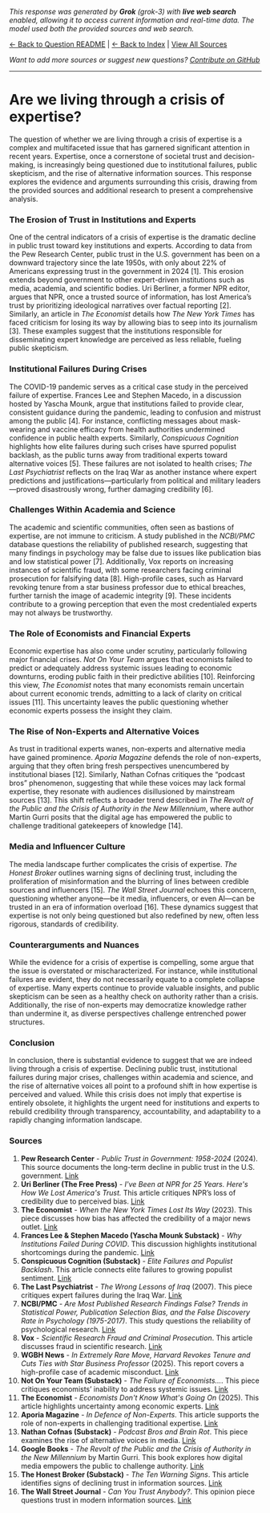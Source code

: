 <!-- 
Generated by: grok
Model: grok-3
Prompt type: sources
Tools enabled: True
Generated at: 2025-06-30T20:56:09.747732
-->

*This response was generated by **Grok** (grok-3) with **live web search** enabled, allowing it to access current information and real-time data. The model used both the provided sources and web search.*

[← Back to Question README](README.md) | [← Back to Index](../README.md) | [View All Sources](../allsources.md)

*Want to add more sources or suggest new questions? [Contribute on GitHub](https://github.com/justinwest/SuggestedSources)*

---

# Are we living through a crisis of expertise?

The question of whether we are living through a crisis of expertise is a complex and multifaceted issue that has garnered significant attention in recent years. Expertise, once a cornerstone of societal trust and decision-making, is increasingly being questioned due to institutional failures, public skepticism, and the rise of alternative information sources. This response explores the evidence and arguments surrounding this crisis, drawing from the provided sources and additional research to present a comprehensive analysis.

### The Erosion of Trust in Institutions and Experts
One of the central indicators of a crisis of expertise is the dramatic decline in public trust toward key institutions and experts. According to data from the Pew Research Center, public trust in the U.S. government has been on a downward trajectory since the late 1950s, with only about 22% of Americans expressing trust in the government in 2024 [1]. This erosion extends beyond government to other expert-driven institutions such as media, academia, and scientific bodies. Uri Berliner, a former NPR editor, argues that NPR, once a trusted source of information, has lost America’s trust by prioritizing ideological narratives over factual reporting [2]. Similarly, an article in *The Economist* details how *The New York Times* has faced criticism for losing its way by allowing bias to seep into its journalism [3]. These examples suggest that the institutions responsible for disseminating expert knowledge are perceived as less reliable, fueling public skepticism.

### Institutional Failures During Crises
The COVID-19 pandemic serves as a critical case study in the perceived failure of expertise. Frances Lee and Stephen Macedo, in a discussion hosted by Yascha Mounk, argue that institutions failed to provide clear, consistent guidance during the pandemic, leading to confusion and mistrust among the public [4]. For instance, conflicting messages about mask-wearing and vaccine efficacy from health authorities undermined confidence in public health experts. Similarly, *Conspicuous Cognition* highlights how elite failures during such crises have spurred populist backlash, as the public turns away from traditional experts toward alternative voices [5]. These failures are not isolated to health crises; *The Last Psychiatrist* reflects on the Iraq War as another instance where expert predictions and justifications—particularly from political and military leaders—proved disastrously wrong, further damaging credibility [6].

### Challenges Within Academia and Science
The academic and scientific communities, often seen as bastions of expertise, are not immune to criticism. A study published in the *NCBI/PMC* database questions the reliability of published research, suggesting that many findings in psychology may be false due to issues like publication bias and low statistical power [7]. Additionally, Vox reports on increasing instances of scientific fraud, with some researchers facing criminal prosecution for falsifying data [8]. High-profile cases, such as Harvard revoking tenure from a star business professor due to ethical breaches, further tarnish the image of academic integrity [9]. These incidents contribute to a growing perception that even the most credentialed experts may not always be trustworthy.

### The Role of Economists and Financial Experts
Economic expertise has also come under scrutiny, particularly following major financial crises. *Not On Your Team* argues that economists failed to predict or adequately address systemic issues leading to economic downturns, eroding public faith in their predictive abilities [10]. Reinforcing this view, *The Economist* notes that many economists remain uncertain about current economic trends, admitting to a lack of clarity on critical issues [11]. This uncertainty leaves the public questioning whether economic experts possess the insight they claim.

### The Rise of Non-Experts and Alternative Voices
As trust in traditional experts wanes, non-experts and alternative media have gained prominence. *Aporia Magazine* defends the role of non-experts, arguing that they often bring fresh perspectives unencumbered by institutional biases [12]. Similarly, Nathan Cofnas critiques the “podcast bros” phenomenon, suggesting that while these voices may lack formal expertise, they resonate with audiences disillusioned by mainstream sources [13]. This shift reflects a broader trend described in *The Revolt of the Public and the Crisis of Authority in the New Millennium*, where author Martin Gurri posits that the digital age has empowered the public to challenge traditional gatekeepers of knowledge [14].

### Media and Influencer Culture
The media landscape further complicates the crisis of expertise. *The Honest Broker* outlines warning signs of declining trust, including the proliferation of misinformation and the blurring of lines between credible sources and influencers [15]. *The Wall Street Journal* echoes this concern, questioning whether anyone—be it media, influencers, or even AI—can be trusted in an era of information overload [16]. These dynamics suggest that expertise is not only being questioned but also redefined by new, often less rigorous, standards of credibility.

### Counterarguments and Nuances
While the evidence for a crisis of expertise is compelling, some argue that the issue is overstated or mischaracterized. For instance, while institutional failures are evident, they do not necessarily equate to a complete collapse of expertise. Many experts continue to provide valuable insights, and public skepticism can be seen as a healthy check on authority rather than a crisis. Additionally, the rise of non-experts may democratize knowledge rather than undermine it, as diverse perspectives challenge entrenched power structures.

### Conclusion
In conclusion, there is substantial evidence to suggest that we are indeed living through a crisis of expertise. Declining public trust, institutional failures during major crises, challenges within academia and science, and the rise of alternative voices all point to a profound shift in how expertise is perceived and valued. While this crisis does not imply that expertise is entirely obsolete, it highlights the urgent need for institutions and experts to rebuild credibility through transparency, accountability, and adaptability to a rapidly changing information landscape.

### Sources
1. **Pew Research Center** - *Public Trust in Government: 1958-2024* (2024). This source documents the long-term decline in public trust in the U.S. government. [Link](https://www.pewresearch.org/politics/2024/06/24/public-trust-in-government-1958-2024/)
2. **Uri Berliner (The Free Press)** - *I've Been at NPR for 25 Years. Here's How We Lost America's Trust.* This article critiques NPR’s loss of credibility due to perceived bias. [Link](https://www.thefp.com/p/npr-editor-how-npr-lost-americas-trust)
3. **The Economist** - *When the New York Times Lost Its Way* (2023). This piece discusses how bias has affected the credibility of a major news outlet. [Link](https://www.economist.com/1843/2023/12/14/when-the-new-york-times-lost-its-way)
4. **Frances Lee & Stephen Macedo (Yascha Mounk Substack)** - *Why Institutions Failed During COVID*. This discussion highlights institutional shortcomings during the pandemic. [Link](https://yaschamounk.substack.com/p/frances-lee-and-stephen-macedo)
5. **Conspicuous Cognition (Substack)** - *Elite Failures and Populist Backlash*. This article connects elite failures to growing populist sentiment. [Link](https://www.conspicuouscognition.com/p/elite-failures-and-populist-backlash)
6. **The Last Psychiatrist** - *The Wrong Lessons of Iraq* (2007). This piece critiques expert failures during the Iraq War. [Link](https://thelastpsychiatrist.com/2007/05/the_wrong_lessons_of_iraq.html)
7. **NCBI/PMC** - *Are Most Published Research Findings False? Trends in Statistical Power, Publication Selection Bias, and the False Discovery Rate in Psychology (1975-2017)*. This study questions the reliability of psychological research. [Link](https://pmc.ncbi.nlm.nih.gov/articles/PMC10581498/)
8. **Vox** - *Scientific Research Fraud and Criminal Prosecution*. This article discusses fraud in scientific research. [Link](https://www.vox.com/future-perfect/368350/scientific-research-fraud-crime-jail-time)
9. **WGBH News** - *In Extremely Rare Move, Harvard Revokes Tenure and Cuts Ties with Star Business Professor* (2025). This report covers a high-profile case of academic misconduct. [Link](https://www.wgbh.org/news/education-news/2025-05-25/in-extremely-rare-move-harvard-revokes-tenure-and-cuts-ties-with-star-business-professor)
10. **Not On Your Team (Substack)** - *The Failure of Economists...*. This piece critiques economists’ inability to address systemic issues. [Link](https://www.notonyourteam.co.uk/p/the-failure-of-economists)
11. **The Economist** - *Economists Don't Know What's Going On* (2025). This article highlights uncertainty among economic experts. [Link](https://www.economist.com/finance-and-economics/2025/04/24/economists-dont-know-whats-going-on)
12. **Aporia Magazine** - *In Defence of Non-Experts*. This article supports the role of non-experts in challenging traditional expertise. [Link](https://www.aporiamagazine.com/p/in-defence-of-non-experts)
13. **Nathan Cofnas (Substack)** - *Podcast Bros and Brain Rot*. This piece examines the rise of alternative voices in media. [Link](https://ncofnas.com/p/podcast-bros-and-brain-rot)
14. **Google Books** - *The Revolt of the Public and the Crisis of Authority in the New Millennium* by Martin Gurri. This book explores how digital media empowers the public to challenge authority. [Link](https://www.google.com/books/edition/The_Revolt_of_the_Public_and_the_Crisis/qD-1vAEACAAJ)
15. **The Honest Broker (Substack)** - *The Ten Warning Signs*. This article identifies signs of declining trust in information sources. [Link](https://www.honest-broker.com/p/the-ten-warning-signs)
16. **The Wall Street Journal** - *Can You Trust Anybody?*. This opinion piece questions trust in modern information sources. [Link](https://www.wsj.com/opinion/can-you-trust-anybody-president-media-influencer-ai-aa13b7ea)